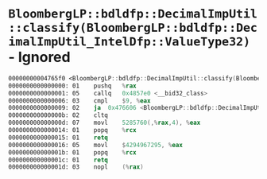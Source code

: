 # `BloombergLP::bdldfp::DecimalImpUtil::classify(BloombergLP::bdldfp::DecimalImpUtil_IntelDfp::ValueType32)` - Ignored

```nasm
00000000004765f0 <BloombergLP::bdldfp::DecimalImpUtil::classify(BloombergLP::bdldfp::DecimalImpUtil_IntelDfp::ValueType32)>:
0000000000000000: 01	pushq	%rax
0000000000000001: 05	callq	0x4857e0 <__bid32_class>
0000000000000006: 03	cmpl	$9, %eax
0000000000000009: 02	ja	0x476606 <BloombergLP::bdldfp::DecimalImpUtil::classify(BloombergLP::bdldfp::DecimalImpUtil_IntelDfp::ValueType32)+0x16>
000000000000000b: 02	cltq	
000000000000000d: 07	movl	5285760(,%rax,4), %eax
0000000000000014: 01	popq	%rcx
0000000000000015: 01	retq	
0000000000000016: 05	movl	$4294967295, %eax
000000000000001b: 01	popq	%rcx
000000000000001c: 01	retq	
000000000000001d: 03	nopl	(%rax)
```

